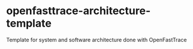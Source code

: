 # openfasttrace-architecture-template
Template for system and software architecture done with OpenFastTrace
